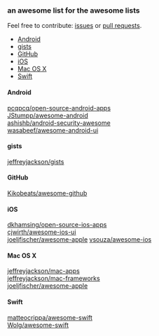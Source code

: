 ### an awesome list for the awesome lists

Feel free to contribute: [issues](https://github.com/AwesomeOpenSource/AwesomeOpenSource/issues) or [pull requests](https://github.com/AwesomeOpenSource/AwesomeOpenSource/pulls).

-  [Android](https://github.com/awesomeopensource/awesomeopensource#android)
-  [gists](https://github.com/awesomeopensource/awesomeopensource#gists)
-  [GitHub](https://github.com/awesomeopensource/awesomeopensource#github)
-  [iOS](https://github.com/awesomeopensource/awesomeopensource#ios)
-  [Mac OS X](https://github.com/awesomeopensource/awesomeopensource#mac-os-x)
-  [Swift](https://github.com/awesomeopensource/awesomeopensource#swift)

#### Android
[pcqpcq/open-source-android-apps](https://github.com/pcqpcq/open-source-android-apps) <br>
[JStumpp/awesome-android](https://github.com/JStumpp/awesome-android) <br>
[ashishb/android-security-awesome](https://github.com/ashishb/android-security-awesome) <br>
[wasabeef/awesome-android-ui](https://github.com/wasabeef/awesome-android-ui)

#### gists
[jeffreyjackson/gists](https://github.com/jeffreyjackson/gists)

#### GitHub
[Kikobeats/awesome-github](https://github.com/Kikobeats/awesome-github)

#### iOS
[dkhamsing/open-source-ios-apps](https://github.com/dkhamsing/open-source-ios-apps) <br>
[cjwirth/awesome-ios-ui](https://github.com/cjwirth/awesome-ios-ui) <br>
[joeljfischer/awesome-apple](https://github.com/joeljfischer/awesome-apple)
[vsouza/awesome-ios](https://github.com/vsouza/awesome-ios)

#### Mac OS X
[jeffreyjackson/mac-apps](https://github.com/jeffreyjackson/mac-apps) <br>
[jeffreyjackson/mac-frameworks](https://github.com/jeffreyjackson/mac-frameworks) <br>
[joeljfischer/awesome-apple](https://github.com/joeljfischer/awesome-apple)

#### Swift
[matteocrippa/awesome-swift](https://github.com/matteocrippa/awesome-swift) <br>
[Wolg/awesome-swift](https://github.com/Wolg/awesome-swift)
